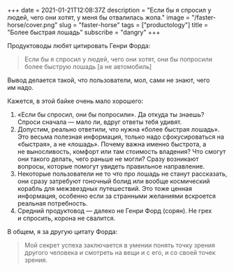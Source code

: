 +++
date = 2021-01-21T12:08:37Z
description = "Если бы я спросил у людей, чего они хотят, у меня бы отвалилась жопа."
image = "/faster-horse/cover.png"
slug = "faster-horse"
tags = ["productology"]
title = "Более быстрая лошадь"
subscribe = "dangry"
+++

Продуктоводы любят цитировать Генри Форда:

> Если бы я спросил у людей, чего они хотят, они бы попросили более быструю лошадь \[а не автомобиль\]

Вывод делается такой, что пользователи, мол, сами не знают, чего им надо.

Кажется, в этой байке очень мало хорошего:

1. «Если бы спросил, они бы попросили». Да откуда ты знаешь? Спроси сначала — мало ли, вдруг ответы тебя удивят.
2. Допустим, реально ответили, что нужна «более быстрая лошадь». Это весьма полезная информация, только надо сфокусироваться на «быстрая», а не «лошадь». Почему важна именно быстрота, а не выносливость, комфорт или там стоимость владения? Что смогут они такого делать, чего раньше не могли? Сразу возникают вопросы, которые помогут увидеть правильное направление.
3. Некоторые пользователи не то что про лошадь не станут рассказать, они сразу затребуют гоночный болид или вообще космический корабль для межзвездных путешествий. Это тоже ценная информация, особенно если за странными желаниями вскроется реальная потребность.
4. Средний продуктовод — далеко не Генри Форд (сорян). Не грех и спросить, корона не свалится.

В общем, я за другую цитату Форда:

> Мой секрет успеха заключается в умении понять точку зрения другого человека и смотреть на вещи и с его, и со своей точек зрения.
